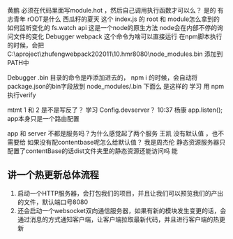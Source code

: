 黄鹏
必须在代码里面写module.hot ，然后自己调用执行函数才可以么？
是的 
有志青年
rOOT是什么 
西瓜籽的夏天
这个 index.js 的 root 和 module怎么拿到的  
如何监听变化的 
fs.watch api
这是一个node的原生方法
node会在内部不停的询问文件的变化
Debugger
webpack 这个命令为啥可以直接运行 
在npm脚本执行的时候，会把
C:\aproject\zhufengwebpack202011\10.hmr8080\node_modules\.bin
添加到PATH中

Debugger
.bin 目录的命令是咋添加进去的，
npm i 的时候，会自动将package.json的bin字段放到 node_modules/.bin 下面么
是这样的
学习
用  npm执行verify 


mtmt
1 和 2 是不是写反了？ 
学习
Config.devserver？ 
10:37
杨康
app.listen();
app本身只是一个路由配置

app 和 server 不都是服务吗？为什么感觉起了两个服务 
王凯
没有默认值 ，也不需要给
如果没有配contentbase呢怎么给默认值？ 
我是周杰伦
静态资源服务器只配置了contentBase的话dist文件夹里的静态资源还能访问吗 
能


## 讲一个热更新总体流程
1. 启动一个HTTP服务器，会打包我们的项目，并且让我们可以预览我们的产出的文件，默认端口号8080
2. 还会启动一个websocket双向通信服务器，如果有新的模块发生变更的话，会通过消息的方式通知客户端，让客户端拉取最新代码，并且进行客户端的热更新 
